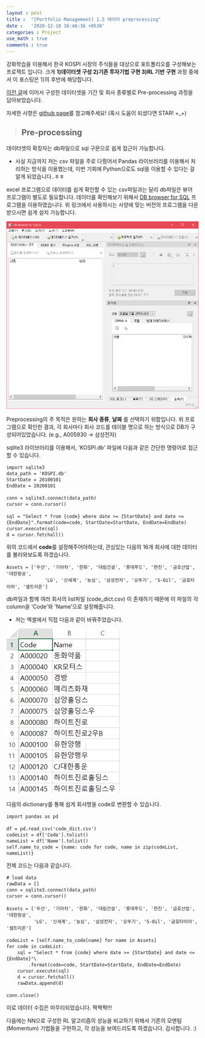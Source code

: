 ```yaml
---
layout : post
title :  "[Portfolio Management] 1.5 데이터 preprocessing"
date :   '2020-12-10 16:46:36 +0530'
categories : Project
use_math : true
comments : true
---
```


강화학습을 이용해서 한국 KOSPI 시장의 주식들을 대상으로 포트폴리오를 구성해보는 프로젝트 입니다.
크게 **1)데이터셋 구성 2)기존 투자기법 구현 3)RL 기반 구현** 과정 중에서 이 포스팅은 1)의 후반에 해당합니다.

[이전 글](https://hanseul-jeong.github.io/project/2020/11/25/Portfolio-Management-%EB%8D%B0%EC%9D%B4%ED%84%B0%EC%85%8B-%EA%B5%AC%EC%84%B1%ED%95%98%EA%B8%B0.html, "데이터셋 구성")에 이어서 구성한 데이터셋을 기간 및 회사 종류별로 Pre-processing 과정을 담아보았습니다.

자세한 사항은 [github page](https://github.com/hanseul-jeong/Portfolios "내 깃헙")를 참고해주세요!
(혹시 도움이 되셨다면 STAR! +_+)


> ## Pre-processing

데이터셋의 확장자는 db파일으로 sql 구문으로 쉽게 접근이 가능합니다.

- 사실 지금까지 저는 csv 파일을 주로 다뤘어서 Pandas 라이브러리를 이용해서 처리하는 방식을 이용했는데,
    이번 기회에 Python으로도 sql을 이용할 수 있다는 걸 알게 되었습니다..ㅎㅎ

excel 프로그램으로 데이터를 쉽게 확인할 수 있는 csv파일과는 달리 db파일은 뷰어 프로그램이 별도로 필요합니다.
데이터를 확인해보기 위해서 [DB browser for SQL](https://sqlitebrowser.org/dl/) 프로그램을 이용하였습니다.
위 링크에서 사용하시는 사양에 맞는 버전의 프로그램을 다운받으시면 쉽게 설치 가능합니다.

![Image DBbrowser](/assets/img/post/dbbrowser.PNG)

Preprocessing의 주 목적은 원하는 **회사 종류**, **날짜** 를 선택하기 위함입니다.
위 프로그램으로 확인한 결과, 각 회사마다 회사 코드를 테이블 명으로 하는 방식으로 DB가 구성되어있었습니다. (e.g., A005930 -> 삼성전자)

sqlite3 라이브러리를 이용해서, 'KOSPI.db' 파일에 다음과 같은 간단한 명령어로 접근할 수 있습니다.

    import sqlite3
    data_path = 'KOSPI.db'
    StartDate = 20100101
    EndDate = 20200101

    conn = sqlite3.connect(data_path)
    cursor = conn.cursor()

    sql = "Select * from {code} where date >= {StartDate} and date <= {EndDate}".format(code=code, StartDate=StartDate, EndDate=EndDate)
    cursor.execute(sql)
    d = cursor.fetchall()

위의 코드에서 **code**를 설정해주어야하는데, 관심있는 다음의 16개 회사에 대한 데이터를 불러와보도록 하겠습니다.

    Assets = ['두산', '기아차', '한화', '대림건설', '롯데푸드', '한진', '금호산업', '대한항공',
                  'LG', '신세계', '농심', '삼성전자', '오뚜기', 'S-Oil', '금호타이어', '셀트리온']

db파일과 함께 여러 회사의 list파일 (code_dict.csv) 이 존재하기 때문에 이 파일의 각 column을 'Code'와 'Name'으로 설정해줍니다.
- 저는 엑셀에서 직접 다음과 같이 바꿔주었습니다.

![Image dictExample](/assets/img/post/dict_example.PNG)

다음의 dictionary를 통해 쉽게 회사명을 code로 변환할 수 있습니다.

    import pandas as pd

    df = pd.read_csv('code_dict.csv')
    codeList = df['Code'].tolist()
    nameList = df['Name'].tolist()
    self.name_to_code = {name: code for code, name in zip(codeList, nameList)}

전체 코드는 다음과 같습니다.

    # load data
    rawData = []
    conn = sqlite3.connect(data_path)
    cursor = conn.cursor()

    Assets = ['두산', '기아차', '한화', '대림건설', '롯데푸드', '한진', '금호산업', '대한항공',
              'LG', '신세계', '농심', '삼성전자', '오뚜기', 'S-Oil', '금호타이어', '셀트리온']

    codeList = [self.name_to_code[name] for name in Assets]
    for code in codeList:
        sql = "Select * from {code} where date >= {StartDate} and date <= {EndDate}"\
            .format(code=code, StartDate=StartDate, EndDate=EndDate)
        cursor.execute(sql)
        d = cursor.fetchall()
        rawData.append(d)

    conn.close()


이로 데이터 수집은 마무리되었습니다. 짝짝짝!!!

다음에는 NN으로 구성한 RL 알고리즘의 성능을 비교하기 위해서 기존의 모멘텀 (Momentum) 기법들을 구현하고, 각 성능을 보여드리도록 하겠습니다.
감사합니다. :)

